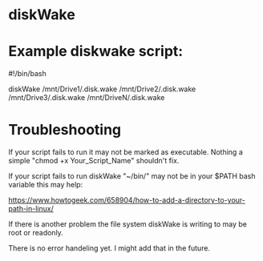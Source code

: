 # diskWake

# Example diskwake script:

#!/bin/bash

diskWake /mnt/Drive1/.disk.wake /mnt/Drive2/.disk.wake /mnt/Drive3/.disk.wake /mnt/DriveN/.disk.wake

# Troubleshooting 
If your script fails to run it may not be marked as executable. Nothing a simple "chmod +x Your_Script_Name" shouldn't fix.

If your script fails to run diskWake "~/bin/" may not be in your $PATH bash variable this may help:

https://www.howtogeek.com/658904/how-to-add-a-directory-to-your-path-in-linux/

If there is another problem the file system diskWake is writing to may be root or readonly.

There is no error handeling yet. I might add that in the future.
